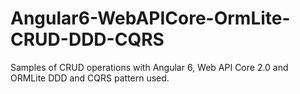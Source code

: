 # Angular6-WebAPICore-OrmLite-CRUD-DDD-CQRS
Samples of CRUD operations with Angular 6, Web API Core 2.0 and ORMLite
DDD and CQRS pattern used.
